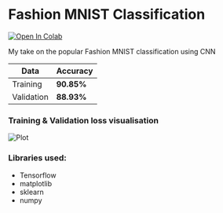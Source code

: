 # Fashion MNIST Classification
 
[![Open In Colab](https://colab.research.google.com/assets/colab-badge.svg)](https://colab.research.google.com/github/sanjay-thiyagarajan/fashion_mnist/blob/main/fashion_classifier.ipynb?authuser=1)  

My take on the popular Fashion MNIST classification using CNN  
 
  | **Data** | **Accuracy** |
  | ---- | -------- |
  | Training | **90.85%** |
  | Validation | **88.93%** |  
    
### Training & Validation loss visualisation  
  
  ![Plot](https://github.com/sanjay-thiyagarajan/fashion_mnist/blob/main/images/download%20(2).png)  
    
### Libraries used: 
- Tensorflow  
- matplotlib  
- sklearn  
- numpy
